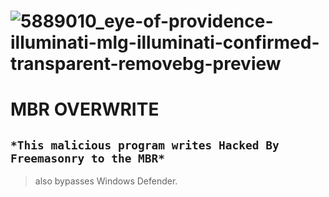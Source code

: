 # ![5889010_eye-of-providence-illuminati-mlg-illuminati-confirmed-transparent-removebg-preview](https://github.com/876N/MasonExln9.exe/assets/133999409/c43a3e74-d2f8-4172-a606-55ff00657c91)
# MBR OVERWRITE
`*This malicious program writes Hacked By Freemasonry to the MBR*`
----------------------------------------------------------------
> also bypasses Windows Defender.

